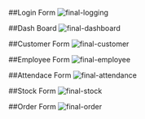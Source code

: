 ##Login Form
![final-logging](https://github.com/NethmiThathsarani12/Fashion-Fiesta/assets/125720772/4ab26d6e-ca42-481f-a00c-013fa22a9152)

##Dash Board
![final-dashboard](https://github.com/NethmiThathsarani12/Fashion-Fiesta/assets/125720772/fa039663-282d-44c6-a195-95f89e1eb17a)

##Customer Form
![final-customer](https://github.com/NethmiThathsarani12/Fashion-Fiesta/assets/125720772/d920e70d-b0b5-421e-9b6e-75b1b5e67adc)

##Employee Form
![final-employee](https://github.com/NethmiThathsarani12/Fashion-Fiesta/assets/125720772/f94814d7-6b27-4bfa-a233-279328e99e58)

##Attendace Form
![final-attendance](https://github.com/NethmiThathsarani12/Fashion-Fiesta/assets/125720772/f654df8e-3b43-4fe7-8aa1-e3f714ebed90)

##Stock Form
![final-stock](https://github.com/NethmiThathsarani12/Fashion-Fiesta/assets/125720772/86893674-3576-4579-b82a-06a673c5d07f)

##Order Form
![final-order](https://github.com/NethmiThathsarani12/Fashion-Fiesta/assets/125720772/7c3b7a47-3c89-44cc-b705-266925aaabca)
